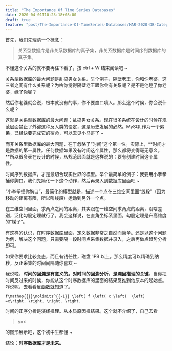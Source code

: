 ```yaml
---
title: "The Importance Of Time Series Databases"
date: 2020-04-01T10:23:18+08:00
draft: true
feature: "post/The-Importance-Of-TimeSeries-Databases/MAR-2020-DB-Categories-alt-2048x1024.png"
---
```


首先，我们先理清一个概念：

> 关系型数据库是非关系数据库的真子集，非关系数据库是时间序列数据库的真子集。

不懂这个关系的就不要再往下看了，按 ctrl + W 结束阅读吧 ~

关系型数据库的最大问题是乱搞男女关系。举个例子，隔壁老王，你和你老婆，这三者之间有什么关系呢？为啥你觉得隔壁老王跟你会有关系呢？是不是他睡了你老婆，绿了你呢？

然后你老婆就会说，根本就没有的事，你不要血口喷人。那么这个时候，你会说什么呢？

这就是关系型数据库的最大问题：乱搞男女关系。现在很多系统在设计的时候在规范层面禁止了外键这种反人类的设定，这是历史发展的必然。MySQL作为一个弟弟，已经快要完成它的宿命，可以去见小马哥了 ~

而非关系型数据库的最大问题，在于忽略了“时间”这个第一性。实际上，**时间才是数据的第一属性。任何数据如果没有时间这个属性，那么都将变得毫无意义。**所以很多表在设计的时候，从规范层面就是这样说的：要有创建时间这个属性。

时间序列数据库，才是最切合现实世界的模型。举个最简单的例子：我要用小拳拳捶你胸口。我们先简化一下这个动作，然后再录入到数据库里面吧 ~

“小拳拳捶你胸口”，最简化的模型就是，描述一个点在三维空间里面“线段”（因为移动的距离有限，所以叫线段）运动到另外一个点。

在三维空间里面，求两点之间的距离，其实跟在一维空间求两点的距离，没啥差别，泛化勾股定理就行了。我会这样说，在直角坐标系里面，勾股定理是升高维度的“梯子”。

有这样的认识，在时序数据库里面，定义数据非常之自然而简单。还是以这个问题为例，解决这个问题，只需要隔一段时间点采集数据并录入，之后再做点趋势分析即可。

如果你要求比较变态，而且有钱任性，磁盘 1PB 以上。那么精度可以精确到纳秒，反正采集的时间间隔随你喜欢 ~

我说啦，**时间的回溯是有意义的。对时间的回溯分析，是溯因推理的关键**。当你把时间反过来的时候，你能从这个时序数据库的里面的结果反推到他原本的起始点。咋说呢，去看看反函数就知道了。

```TeX
f\mathop{{}}\nolimits^{{-1}} \left( f \left( x \left)  \left) =x\right. \right. \right. \right.
```

时间的正序分析是演绎推理。从本质原因推结果。这个就不介绍了，自己去看

> y=x

的图形展示吧，这个初中生都懂 ~

结论：**时序数据库才是未来。**
